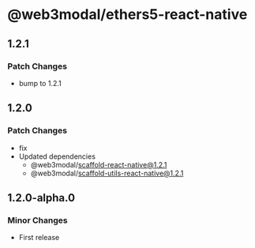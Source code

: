 # @web3modal/ethers5-react-native

## 1.2.1

### Patch Changes

- bump to 1.2.1

## 1.2.0

### Patch Changes

- fix
- Updated dependencies
  - @web3modal/scaffold-react-native@1.2.1
  - @web3modal/scaffold-utils-react-native@1.2.1

## 1.2.0-alpha.0

### Minor Changes

- First release
